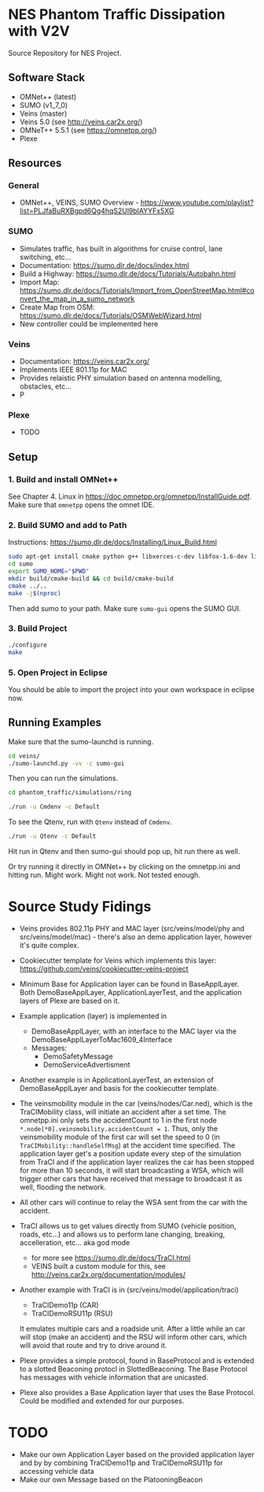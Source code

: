 # NES Phantom Traffic Dissipation with V2V

Source Repository for NES Project.

## Software Stack
- OMNet++ (latest)
- SUMO (v1_7_0)
- Veins (master)
- Veins 5.0 (see <http://veins.car2x.org/>)
- OMNeT++ 5.5.1 (see <https://omnetpp.org/>)
- Plexe

## Resources
### General
- OMNet++, VEINS, SUMO Overview - https://www.youtube.com/playlist?list=PLJfaBuRXBgpd6Qg4hqS2Ul9blAYYFx5XG

### SUMO
- Simulates traffic, has built in algorithms for cruise control, lane switching, etc...
- Documentation: https://sumo.dlr.de/docs/index.html 
- Build a Highway: https://sumo.dlr.de/docs/Tutorials/Autobahn.html 
- Import Map: https://sumo.dlr.de/docs/Tutorials/Import_from_OpenStreetMap.html#convert_the_map_in_a_sumo_network 
- Create Map from OSM: https://sumo.dlr.de/docs/Tutorials/OSMWebWizard.html 
- New controller could be implemented here

### Veins
- Documentation: https://veins.car2x.org/
- Implements IEEE 801.11p for MAC
- Provides relaistic PHY simulation based on antenna modelling, obstacles, etc...
- P

### Plexe
- TODO

## Setup

### 1. Build and install OMNet++
See Chapter 4. Linux in https://doc.omnetpp.org/omnetpp/InstallGuide.pdf.
Make sure that `omnetpp` opens the omnet IDE.

### 2. Build SUMO and add to Path
Instructions: https://sumo.dlr.de/docs/Installing/Linux_Build.html 
```bash
sudo apt-get install cmake python g++ libxerces-c-dev libfox-1.6-dev libgdal-dev libproj-dev ibgl2ps-dev swig
cd sumo
export SUMO_HOME="$PWD"
mkdir build/cmake-build && cd build/cmake-build
cmake ../..
make -j$(nproc)
```
Then add sumo to your path. Make sure `sumo-gui` opens the SUMO GUI.

### 3. Build Project
```bash
./configure
make
```

### 5. Open Project in Eclipse
You should be able to import the project into your own workspace in eclipse now.

## Running Examples

Make sure that the sumo-launchd is running.
```bash
cd veins/
./sumo-launchd.py -vv -c sumo-gui
```
Then you can run the simulations.

```bash
cd phantom_traffic/simulations/ring

./run -u Cmdenv -c Default
```

To see the Qtenv, run with `Qtenv` instead of `Cmdenv`.

```bash
./run -u Qtenv -c Default
```

Hit run in Qtenv and then sumo-gui should pop up, hit run there as well.

Or try running it directly in OMNet++ by clicking on the omnetpp.ini and hitting run. Might work. Might not work. Not tested enough.


# Source Study Fidings
- Veins provides 802.11p PHY and MAC layer (src/veins/model/phy and src/veins/model/mac) - there's also an demo application layer, however it's quite complex.

- Cookiecutter template for Veins which implements this layer: https://github.com/veins/cookiecutter-veins-project

- Minimum Base for Application layer can be found in BaseApplLayer. Both DemoBaseApplLayer, ApplicationLayerTest, and the application layers of Plexe are based on it.

- Example application (layer) is implemented in
    - DemoBaseApplLayer, with an interface to the MAC layer via the DemoBaseApplLayerToMac1609_4Interface
    - Messages: 
        - DemoSafetyMessage
        - DemoServiceAdvertisment

- Another example is in ApplicationLayerTest, an extension of DemoBaseApplLayer and basis for the cookiecutter template.

- The veinsmobility module in the car (veins/nodes/Car.ned), which is the TraCIMobility class, will initiate an accident after a set time.
The omnetpp.ini only sets the accidentCount to 1 in the first node `*.node[*0].veinsmobility.accidentCount = 1`.
Thus, only the veinsmobility module of the first car will set the speed to 0 (in `TraCIMobility::handleSelfMsg`) at the accident time specified.
The application layer get's a position update every step of the simulation from TraCI and if the application layer realizes the car has been stopped for more than 10 seconds, it will start broadcasting a WSA, which will trigger other cars that have received that message to broadcast it as well, flooding the network. 

- All other cars will continue to relay the WSA sent from the car with the accident.


- TraCI allows us to get values directly from SUMO (vehicle position, roads, etc...) and allows us to perform lane changing, breaking, accelleration, etc... aka god mode
    - for more see https://sumo.dlr.de/docs/TraCI.html
    - VEINS built a custom module for this, see http://veins.car2x.org/documentation/modules/

- Another example with TraCI is in (src/veins/model/application/traci)
    - TraCIDemo11p (CAR)
    - TraCIDemoRSU11p (RSU)

    It emulates multiple cars and a roadside unit. After a little while an car will stop (make an accident) and the RSU will inform other cars, which will avoid that route and try to drive around it.

    
- Plexe provides a simple protocol, found in BaseProtocol and is extended to a slotted Beaconing protocl in SlottedBeaconing. The Base Protocol has messages with vehicle information that are unicasted.

- Plexe also provides a Base Application layer that uses the Base Protocol. Could be modified and extended for our purposes.

# TODO
- Make our own Application Layer based on the provided application layer and by by combining TraCIDemo11p and TraCIDemoRSU11p for accessing vehicle data
- Make our own Message based on the PlatooningBeacon
